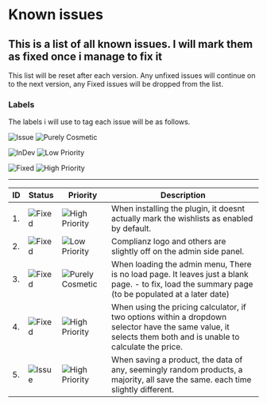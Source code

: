 # Known issues

## This is a list of all known issues. I will mark them as fixed once i manage to fix it

This list will be reset after each version. Any unfixed issues will continue on to the next version, any Fixed issues will be dropped from the list.

### Labels

The labels i will use to tag each issue will be as follows.

![Issue](https://img.shields.io/badge/Status-Issue-red)
![Purely Cosmetic](https://img.shields.io/badge/Priority-Cosmetic-yellow)

![InDev](https://img.shields.io/badge/Status-InDev-orange)
![Low Priority](https://img.shields.io/badge/Priority-Low-blue)

![Fixed](https://img.shields.io/badge/Status-Fixed-green)
![High Priority](https://img.shields.io/badge/Priority-High-purple)

----------------------------------------------------------------

| ID  | Status | Priority | Description |
| --- | --- | --- | --- |
| 1.  | ![Fixed](https://img.shields.io/badge/Fixed-green) | ![High Priority](https://img.shields.io/badge/High-purple) | When installing the plugin, it doesnt actually mark the wishlists as enabled by default. |
| 2.  | ![Fixed](https://img.shields.io/badge/Fixed-green) | ![Low Priority](https://img.shields.io/badge/Low-blue) | Complianz logo and others are slightly off on the admin side panel. |
| 3.  | ![Fixed](https://img.shields.io/badge/Fixed-green) | ![Purely Cosmetic](https://img.shields.io/badge/Cosmetic-yellow) | When loading the admin menu, There is no load page. It leaves just a blank page. - to fix, load the summary page (to be populated at a later date) |
| 4.  | ![Fixed](https://img.shields.io/badge/Status-Fixed-green) | ![High Priority](https://img.shields.io/badge/High-purple) | When using the pricing calculator, if two options within a dropdown selector have the same value, it selects them both and is unable to calculate the price. |
| 5.  | ![Issue](https://img.shields.io/badge/Status-Issue-red) | ![High Priority](https://img.shields.io/badge/High-purple) | When saving a product, the data of any, seemingly random products, a majority, all save the same. each time slightly different. |
